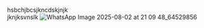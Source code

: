 hsbchjbcsjkncdskjnjk  
jknjksvnslk
![WhatsApp Image 2025-08-02 at 21 09 48_64529856](https://github.com/user-attachments/assets/0a35e6d5-17ef-4db1-93eb-34e602ff9c8a)


